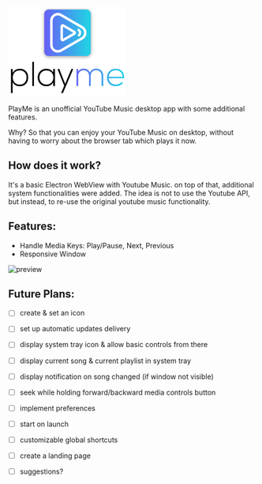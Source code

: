 <img src="static/playme-docs-logo-shadow.png" width="240">

PlayMe is an unofficial YouTube Music desktop app with some additional features. 

Why? So that you can enjoy your YouTube Music on desktop, without having to worry about the browser tab which plays it now.

How does it work?
---------
It's a basic Electron WebView with Youtube Music. on top of that, additional system functionalities were added. The idea is not to use the Youtube API, but instead, to re-use the original youtube music functionality. 

Features:
---------
* Handle Media Keys: Play/Pause, Next, Previous
* Responsive Window


![preview](https://cdn-std.dprcdn.net/files/acc_661012/UkxLv1)

Future Plans:
----------
- [ ] create & set an icon
- [ ] set up automatic updates delivery
- [ ] display system tray icon & allow basic controls from there
- [ ] display current song & current playlist in system tray
- [ ] display notification on song changed (if window not visible)
- [ ] seek while holding forward/backward media controls button
- [ ] implement preferences
- [ ] start on launch
- [ ] customizable global shortcuts
- [ ] create a landing page
- [ ] suggestions? 

